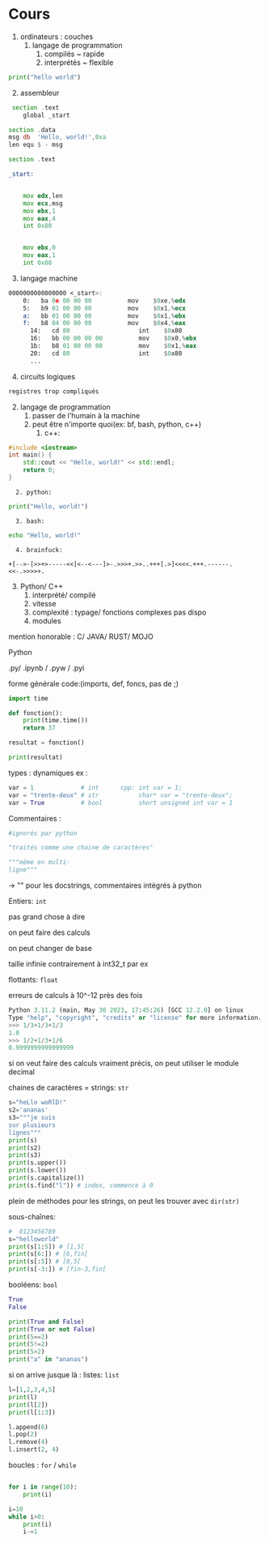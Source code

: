 # Cours

1. ordinateurs : couches
   1. langage de programmation 
      1. compilés    ~ rapide
      2. interprétés ~ flexible

```py
print("hello world")
```

   2. assembleur

```asm
 section .text
    global _start

section .data
msg db  'Hello, world!',0xa 
len equ $ - msg        

section .text

_start:


    mov edx,len 
    mov ecx,msg 
    mov ebx,1 
    mov eax,4   
    int 0x80 


    mov ebx,0   
    mov eax,1   
    int 0x80
```

   3. langage machine

```asm
0000000000000000 <_start>:
    0:   ba 0e 00 00 00          mov    $0xe,%edx
    5:   b9 01 00 00 00          mov    $0x1,%ecx
    a:   bb 01 00 00 00          mov    $0x1,%ebx
    f:   b8 04 00 00 00          mov    $0x4,%eax
      14:   cd 80                   int    $0x80
      16:   bb 00 00 00 00          mov    $0x0,%ebx
      1b:   b8 01 00 00 00          mov    $0x1,%eax
      20:   cd 80                   int    $0x80
      ...
```

   4. circuits logiques

```asm
registres trop compliqués
```

2. langage de programmation
   1. passer de l'humain à la machine
   2. peut être n'importe quoi(ex: bf, bash, python, c++)
      1. c++:

```cpp
#include <iostream>
int main() {
    std::cout << "Hello, world!" << std::endl;
    return 0;
}
```

      2. python:

```py
print("Hello, world!")
```

      3. bash:

```bash
echo "Hello, world!"
```

      4. brainfuck:

```bf
+[-->-[>>+>-----<<]<--<---]>-.>>>+.>>..+++[.>]<<<<.+++.------.<<-.>>>>+.

```

   3. Python/ C++ 
      1. interprété/ compilé
      2. vitesse
      3. complexité : typage/ fonctions complexes pas dispo
      4. modules

mention honorable : C/ JAVA/ RUST/ MOJO

Python

.py/ .ipynb / .pyw / .pyi


forme générale code:(imports, def, foncs, pas de ;)

```py
import time

def fonction():
    print(time.time())
    return 37

resultat = fonction()

print(resultat)

```

types : dynamiques
ex : 
```py
var = 1             # int      cpp: int var = 1;
var = "trente-deux" # str           char* var = "trente-deux";
var = True          # bool          short unsigned int var = 1
```

Commentaires : 

```py
#ignorés par python
```

```py
"traités comme une chaine de caractères"
```

```py
"""même en multi- 
ligne"""
```

-> "" pour les docstrings, commentaires intégrés à python


Entiers: `int`

pas grand chose à dire

on peut faire des calculs

on peut changer de base

taille infinie contrairement à int32_t par ex

flottants: `float`

erreurs de calculs à 10^-12 près des fois
```py
Python 3.11.2 (main, May 30 2023, 17:45:26) [GCC 12.2.0] on linux
Type "help", "copyright", "credits" or "license" for more information.
>>> 1/3+1/3+1/3
1.0
>>> 1/2+1/3+1/6
0.9999999999999999
```

si on veut faire des calculs vraiment précis, on peut utiliser le module decimal


chaines de caractères = strings: `str`


```py
s="heLlo woRlD!"
s2='ananas'
s3="""je suis
sur plusieurs
lignes"""
print(s)
print(s2)
print(s3)
print(s.upper())
print(s.lower())
print(s.capitalize())
print(s.find("l")) # index, commence à 0
```
plein de méthodes pour les strings, on peut les trouver avec `dir(str)`

sous-chaînes:

```py
#  0123456789
s="helloworld"
print(s[1:5]) # [1,5[
print(s[6:]) # [6,fin[
print(s[:5]) # [0,5[
print(s[-3:]) # [fin-3,fin[
```


booléens: `bool`

```py
True
False

print(True and False)
print(True or not False)
print(5==2)
print(5!=2)
print(5>2)
print("a" in "ananas")
```


si on arrive jusque là : 
listes: `list`

```py
l=[1,2,3,4,5]
print(l)
print(l[2])
print(l[1:3])

l.append(6)
l.pop(2)
l.remove(4)
l.insert(2, 4)
```

boucles : `for` / `while`

```py

for i in range(10):
    print(i)

i=10
while i>0:
    print(i)
    i-=1
```